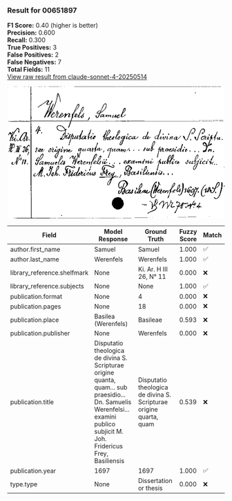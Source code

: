 ### Result for 00651897
**F1 Score:** 0.40 (higher is better)<br>**Precision:** 0.600<br>**Recall:** 0.300<br>**True Positives:** 3<br>**False Positives:** 2<br>**False Negatives:** 7<br>**Total Fields:** 11<br>[View raw result from claude-sonnet-4-20250514](https://github.com/RISE-UNIBAS/humanities_data_benchmark/blob/main/results/2025-09-02/T0148/request_T0148_00651897.json)

<img src="https://github.com/RISE-UNIBAS/humanities_data_benchmark/blob/main/benchmarks/zettelkatalog/images/00651897.jpg?raw=true" alt="00651897" width="600px">

| Field | Model Response | Ground Truth | Fuzzy Score | Match |
|-------|----------------|--------------|-------------|-------|
| author.first_name | Samuel | Samuel | 1.000 | ✅ |
| author.last_name | Werenfels | Werenfels | 1.000 | ✅ |
| library_reference.shelfmark | None | Ki. Ar. H III 26, N° 11 | 0.000 | ❌ |
| library_reference.subjects | None | None | 1.000 | ✅ |
| publication.format | None | 4 | 0.000 | ❌ |
| publication.pages | None | 18 | 0.000 | ❌ |
| publication.place | Basilea (Werenfels) | Basileae | 0.593 | ❌ |
| publication.publisher | None | Werenfels | 0.000 | ❌ |
| publication.title | Disputatio theologica de divina S. Scripturae origine quanta, quam... sub praesidio... Dn. Samuelis Werenfelsi... examini publico subjicit M. Joh. Fridericus Frey, Basiliensis | Disputatio theologica de divina S. Scripturae origine quarta, quam | 0.539 | ❌ |
| publication.year | 1697 | 1697 | 1.000 | ✅ |
| type.type | None | Dissertation or thesis | 0.000 | ❌ |
